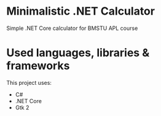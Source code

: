# Minimalistic .NET Calculator

Simple .NET Core calculator for BMSTU APL course

# Used languages, libraries & frameworks

This project uses:
- C#
- .NET Core
- Gtk 2
